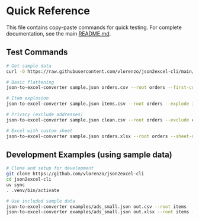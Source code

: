 # Quick Reference

This file contains copy-paste commands for quick testing. For complete documentation, see the main [README.md](../README.md).

## Test Commands

```bash
# Get sample data
curl -O https://raw.githubusercontent.com/vlorenzo/json2excel-cli/main/sample.json

# Basic flattening
json-to-excel-converter sample.json orders.csv --root orders --first-column order_id

# Item explosion
json-to-excel-converter sample.json items.csv --root orders --explode items --first-column order_id

# Privacy (exclude addresses)
json-to-excel-converter sample.json clean.csv --root orders --exclude customer.address --first-column order_id

# Excel with custom sheet
json-to-excel-converter sample.json orders.xlsx --root orders --sheet-name "Orders"
```

## Development Examples (using sample data)
```bash
# Clone and setup for development
git clone https://github.com/vlorenzo/json2excel-cli
cd json2excel-cli
uv sync
. .venv/bin/activate

# Use included sample data
json-to-excel-converter examples/ads_small.json out.csv --root items
json-to-excel-converter examples/ads_small.json out.xlsx --root items --explode attributes
```
